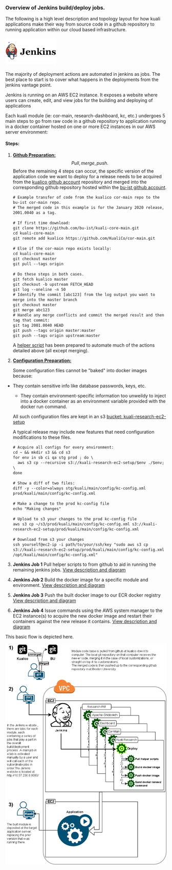 ### Overview of Jenkins build/deploy jobs.

The following is a high level description and topology layout for how kuali applications make their way from source code in a github repository to running application within our cloud based infrastructure.

#### <img src="images\jenkins1-halfsize.png" alt="jenkins1"/>

The majority of deployment actions are automated in jenkins as jobs. The best place to start is to cover what happens in the deployments from the jenkins vantage point.

Jenkins is running on an AWS EC2 instance. It exposes a website where users can create, edit, and view jobs for the building and deploying of applications

Each kuali module (ie: cor-main, research-dashboard, kc, etc.) undergoes 5 main steps to go from raw code in a github repository to application running in a docker container hosted on one or more EC2 instances in our AWS server environment:

#### Steps:

1. <u>**Github Preparation:**</u>
   $$
   Pull, merge, push.
   $$
   Before the remaining 4 steps can occur, the specific version of the application code we want to deploy for a release needs to be acquired from the [kualico github account](https://github.com/kualico/) repository and merged into the corresponding github repository hosted within the [bu-ist github account](https://github.com/bu-ist?q=&type=&language=).

   ```
   # Example transfer of code from the kualico cor-main repo to the bu-ist cor-main repo.
   # The merged code in this example is for the January 2020 release, 2001.0040 as a tag.
   
   # If first time download:
   git clone https://github.com/bu-ist/kuali-core-main.git
   cd kuali-core-main
   git remote add kualico https://github.com/KualiCo/cor-main.git
   
   # Else if the cor-main repo exists locally:
   cd kuali-core-main
   git checkout master
   git pull --tags origin 
   
   # Do these steps in both cases.
   git fetch kualico master
   git checkout -b upstream FETCH_HEAD
   git log --oneline -n 50
   # Identify the commit [abc123] from the log output you want to merge into the master branch
   git checkout master
   git merge abc123
   # Handle any merge conflicts and commit the merged result and then tag that commit:
   git tag 2001.0040 HEAD
   git push --tags origin master:master
   git push --tags origin upstream:master
   ```

   

   A [helper script](ReleasePrepHelperScript.md) has been prepared to automate much of the actions detailed above (all except merging). 
   
      
   
2. **<u>Configuration Preparation:</u>**
   
   Some configuration files cannot be "baked" into docker images because:
   
- They contain sensitive info like database passwords, keys, etc.
   - They contain environment-specific information too unweildy to inject into a docker container as an environment variable provided with the docker run command.
   
   All such configuration files are kept in an s3 [bucket: kuali-research-ec2-setup](https://s3.console.aws.amazon.com/s3/buckets/kuali-research-ec2-setup/?region=us-east-1)
   
   A typical release may include new features that need configuration modifications to these files.
   
   ```
   # Acquire all configs for every environment:
   cd ~ && mkdir s3 && cd s3
   for env in sb ci qa stg prod ; do \
     aws s3 cp --recursive s3://kuali-research-ec2-setup/$env ./$env; \
   done
   
   # Show a diff of two files:
   diff -y --color=always stg/kuali/main/config/kc-config.xml prod/kuali/main/config/kc-config.xml
   
   # Make a change to the prod kc-config file
   echo "Making changes"
   
   # Upload to s3 your changes to the prod kc-config file
   aws s3 cp ~/s3/prod/kuali/main/config/kc-config.xml s3://kuali-research-ec2-setup/prod/kuali/main/config/kc-config.xml
   
   # Download from s3 your changes
   ssh yourself@ec2-ip -i path/to/your/ssh/key "sudo aws s3 cp s3://kuali-research-ec2-setup/prod/kuali/main/config/kc-config.xml /opt/kuali/main/config/kc-config.xml"
   ```
   
   
   
3. **Jenkins Job 1**
   Pull helper scripts to from github to aid in running the remaining jenkins jobs.
   [View description and diagram](Jenkins1.md) 
       

4. **Jenkins Job 2**
   Build the docker image for a specific module and environment.
   [View description and diagram](Jenkins2.md)
       

5. **Jenkins Job 3**
   Push the built docker image to our ECR docker registry
   [View description and diagram](Jenkins3.md)
       

6. **Jenkins Job 4**
   Issue commands using the AWS system manager to the EC2 instance(s) to acquire the new docker image and restart their containers against the new release it contains.
   [View description and diagram](Jenkins4.md)




This basic flow is depicted here.

<img src="images\deployment1.png" alt="deployment1"/>


